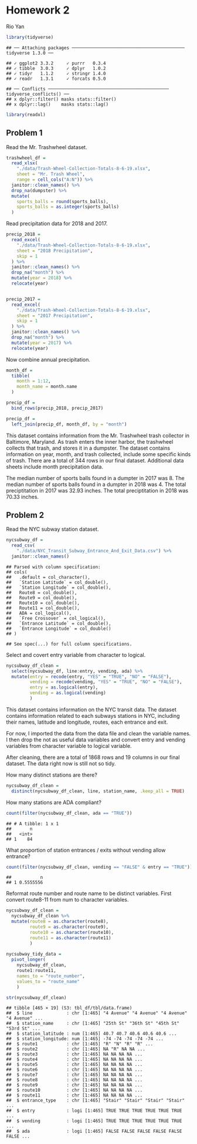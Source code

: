 Homework 2
================
Rio Yan

``` r
library(tidyverse)
```

    ## ── Attaching packages ─────────────────────────────────────────── tidyverse 1.3.0 ──

    ## ✓ ggplot2 3.3.2     ✓ purrr   0.3.4
    ## ✓ tibble  3.0.3     ✓ dplyr   1.0.2
    ## ✓ tidyr   1.1.2     ✓ stringr 1.4.0
    ## ✓ readr   1.3.1     ✓ forcats 0.5.0

    ## ── Conflicts ────────────────────────────────────────────── tidyverse_conflicts() ──
    ## x dplyr::filter() masks stats::filter()
    ## x dplyr::lag()    masks stats::lag()

``` r
library(readxl)
```

## Problem 1

Read the Mr. Trashwheel dataset.

``` r
trashwheel_df = 
  read_xlsx(
    "./data/Trash-Wheel-Collection-Totals-8-6-19.xlsx",
    sheet = "Mr. Trash Wheel",
    range = cell_cols("A:N")) %>% 
  janitor::clean_names() %>% 
  drop_na(dumpster) %>% 
  mutate(
    sports_balls = round(sports_balls),
    sports_balls = as.integer(sports_balls)
  )
```

Read precipitation data for 2018 and 2017.

``` r
precip_2018 = 
  read_excel(
    "./data/Trash-Wheel-Collection-Totals-8-6-19.xlsx",
    sheet = "2018 Precipitation",
    skip = 1
  ) %>% 
  janitor::clean_names() %>% 
  drop_na("month") %>% 
  mutate(year = 2018) %>% 
  relocate(year)


precip_2017 = 
  read_excel(
    "./data/Trash-Wheel-Collection-Totals-8-6-19.xlsx",
    sheet = "2017 Precipitation",
    skip = 1
  ) %>% 
  janitor::clean_names() %>% 
  drop_na("month") %>% 
  mutate(year = 2017) %>% 
  relocate(year)
```

Now combine annual precipitation.

``` r
month_df = 
  tibble(
    month = 1:12,
    month_name = month.name
  )

precip_df = 
  bind_rows(precip_2018, precip_2017)

precip_df = 
  left_join(precip_df, month_df, by = "month")
```

This dataset contains information from the Mr. Trashwheel trash
collector in Baltimore, Maryland. As trash enters the inner harbor, the
trashwheel collects that trash, and stores it in a dumpster. The dataset
contains information on year, month, and trash collected, include some
specific kinds of trash. There are a total of 344 rows in our final
dataset. Additional data sheets include month precipitation data.

The median number of sports balls found in a dumpter in 2017 was 8. The
median number of sports balls found in a dumpter in 2018 was 4. The
total preciptitation in 2017 was 32.93 inches. The total preciptitation
in 2018 was 70.33 inches.

## Problem 2

Read the NYC subway station dataset.

``` r
nycsubway_df = 
  read_csv(
    "./data/NYC_Transit_Subway_Entrance_And_Exit_Data.csv") %>% 
  janitor::clean_names()
```

    ## Parsed with column specification:
    ## cols(
    ##   .default = col_character(),
    ##   `Station Latitude` = col_double(),
    ##   `Station Longitude` = col_double(),
    ##   Route8 = col_double(),
    ##   Route9 = col_double(),
    ##   Route10 = col_double(),
    ##   Route11 = col_double(),
    ##   ADA = col_logical(),
    ##   `Free Crossover` = col_logical(),
    ##   `Entrance Latitude` = col_double(),
    ##   `Entrance Longitude` = col_double()
    ## )

    ## See spec(...) for full column specifications.

Select and covert entry variable from character to logical.

``` r
nycsubway_df_clean = 
  select(nycsubway_df, line:entry, vending, ada) %>% 
  mutate(entry = recode(entry, "YES" = "TRUE", "NO" = "FALSE"),
         vending = recode(vending, "YES" = "TRUE", "NO" = "FALSE"),
         entry = as.logical(entry),
         vending = as.logical(vending)
         )
```

This dataset contains information on the NYC transit data. The dataset
contains information related to each subways stations in NYC, including
their names, latitude and longitude, routes, each entrance and exit.

For now, I imported the data from the data file and clean the variable
names. I then drop the not as useful data variables and convert entry
and vending variables from character variable to logical variable.

After cleaning, there are a total of 1868 rows and 19 columns in our
final dataset. The data right now is still not so tidy.

How many distinct stations are there?

``` r
nycsubway_df_clean = 
  distinct(nycsubway_df_clean, line, station_name, .keep_all = TRUE)
```

How many stations are ADA compliant?

``` r
count(filter(nycsubway_df_clean, ada == "TRUE"))
```

    ## # A tibble: 1 x 1
    ##       n
    ##   <int>
    ## 1    84

What proportion of station entrances / exits without vending allow
entrance?

``` r
count(filter(nycsubway_df_clean, vending == "FALSE" & entry == "TRUE"))/count(filter(nycsubway_df_clean, vending == "FALSE"))
```

    ##           n
    ## 1 0.5555556

Reformat route number and route name to be distinct variables. First
convert route8-11 from num to character variables.

``` r
nycsubway_df_clean = 
  nycsubway_df_clean %>% 
  mutate(route8 = as.character(route8),
         route9 = as.character(route9),
         route10 = as.character(route10),
         route11 = as.character(route11)
         )
       
nycsubway_tidy_data = 
  pivot_longer(
    nycsubway_df_clean,
    route1:route11,
    names_to = "route_number",
    values_to = "route_name"
    )

str(nycsubway_df_clean)
```

    ## tibble [465 × 19] (S3: tbl_df/tbl/data.frame)
    ##  $ line             : chr [1:465] "4 Avenue" "4 Avenue" "4 Avenue" "4 Avenue" ...
    ##  $ station_name     : chr [1:465] "25th St" "36th St" "45th St" "53rd St" ...
    ##  $ station_latitude : num [1:465] 40.7 40.7 40.6 40.6 40.6 ...
    ##  $ station_longitude: num [1:465] -74 -74 -74 -74 -74 ...
    ##  $ route1           : chr [1:465] "R" "N" "R" "R" ...
    ##  $ route2           : chr [1:465] NA "R" NA NA ...
    ##  $ route3           : chr [1:465] NA NA NA NA ...
    ##  $ route4           : chr [1:465] NA NA NA NA ...
    ##  $ route5           : chr [1:465] NA NA NA NA ...
    ##  $ route6           : chr [1:465] NA NA NA NA ...
    ##  $ route7           : chr [1:465] NA NA NA NA ...
    ##  $ route8           : chr [1:465] NA NA NA NA ...
    ##  $ route9           : chr [1:465] NA NA NA NA ...
    ##  $ route10          : chr [1:465] NA NA NA NA ...
    ##  $ route11          : chr [1:465] NA NA NA NA ...
    ##  $ entrance_type    : chr [1:465] "Stair" "Stair" "Stair" "Stair" ...
    ##  $ entry            : logi [1:465] TRUE TRUE TRUE TRUE TRUE TRUE ...
    ##  $ vending          : logi [1:465] TRUE TRUE TRUE TRUE TRUE TRUE ...
    ##  $ ada              : logi [1:465] FALSE FALSE FALSE FALSE FALSE FALSE ...
